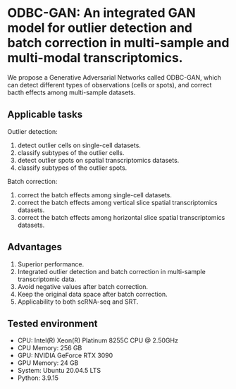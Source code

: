 # ODBC-GAN: An integrated GAN model for outlier detection and batch correction in multi-sample and multi-modal transcriptomics.
We propose a Generative Adversarial Networks called ODBC-GAN, which can detect different types of observations (cells or spots), 
and correct bacth effects among multi-sample datasets.

## Applicable tasks
Outlier detection:
1. detect outlier cells on single-cell datasets.
2. classify subtypes of the outlier cells.
3. detect outlier spots on spatial transcriptomics datasets.
4. classify subtypes of the outlier spots.

Batch correction:
1. correct the batch effects among single-cell datasets.
2. correct the batch effects among vertical slice spatial transcriptomics datasets.
3. correct the batch effects among horizontal slice spatial transcriptomics datasets.

## Advantages
1. Superior performance.
2. Integrated outlier detection and batch correction in multi-sample transcriptomic data.
3. Avoid negative values after batch correction.
4. Keep the original data space after batch correction.
5. Applicability to both scRNA-seq and SRT.

## Tested environment
- CPU: Intel(R) Xeon(R) Platinum 8255C CPU @ 2.50GHz
- CPU Memory: 256 GB
- GPU: NVIDIA GeForce RTX 3090
- GPU Memory: 24 GB
- System: Ubuntu 20.04.5 LTS
- Python: 3.9.15

